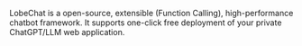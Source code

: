 LobeChat is a open-source, extensible (Function Calling), high-performance chatbot framework. It supports one-click free deployment of your private ChatGPT/LLM web application.
